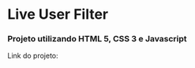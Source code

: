 <h1>Live User Filter</h1>

<h3>Projeto utilizando HTML 5, CSS 3 e Javascript</h3>

<p> Link do projeto: </p>